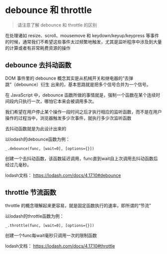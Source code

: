 


# debounce 和 throttle 

> 请注意了解 debounce 和 throttle 的区别

在处理诸如 resize、scroll、mousemove 和 keydown/keyup/keypress 等事件的时候，通常我们不希望这些事件太过频繁地触发，尤其是监听程序中涉及到大量的计算或者有非常耗费资源的操作

## debounce 去抖动函数

DOM 事件里的 debounce 概念其实是从机械开关和继电器的“去弹跳”（debounce）衍生 出来的，基本思路就是把多个信号合并为一个信号。

在 JavaScript 中，debounce 函数所做的事情就是，强制一个函数在某个连续时间段内只执行一次，哪怕它本来会被调用多次。

我们希望在用户停止某个操作一段时间之后才执行相应的监听函数，而不是在用户操作的过程当中，浏览器触发多少次事件，就执行多少次监听函数

去抖动函数就是为此设计出来的

以lodash的debounce函数为例：
```
_.debounce(func, [wait=0], [options={}])

```
创建一个去抖动函数，该函数延迟调用，func直到wait自上次调用去抖动函数后经过几毫秒。

lodash文档： https://lodash.com/docs/4.17.10#debounce


## throttle 节流函数

throttle 的概念理解起来更容易，就是固定函数执行的速率，即所谓的“节流”

以lodash的throttle函数为例：

```
_.throttle(func, [wait=0], [options={}])
```

创建一个func每wait毫秒只调用一次的限制函数

lodash文档： https://lodash.com/docs/4.17.10#throttle





